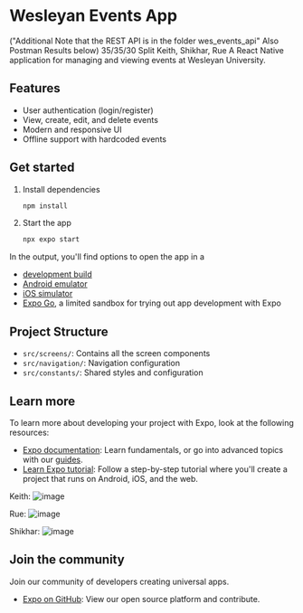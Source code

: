 # Wesleyan Events App
 ("Additional Note that the REST API is in the folder wes_events_api" Also Postman Results below) 35/35/30 Split Keith, Shikhar, Rue
A React Native application for managing and viewing events at Wesleyan University.

## Features

- User authentication (login/register)
- View, create, edit, and delete events
- Modern and responsive UI
- Offline support with hardcoded events

## Get started

1. Install dependencies

   ```bash
   npm install
   ```

2. Start the app

   ```bash
   npx expo start
   ```

In the output, you'll find options to open the app in a

- [development build](https://docs.expo.dev/develop/development-builds/introduction/)
- [Android emulator](https://docs.expo.dev/workflow/android-studio-emulator/)
- [iOS simulator](https://docs.expo.dev/workflow/ios-simulator/)
- [Expo Go](https://expo.dev/go), a limited sandbox for trying out app development with Expo

## Project Structure

- `src/screens/`: Contains all the screen components
- `src/navigation/`: Navigation configuration
- `src/constants/`: Shared styles and configuration

## Learn more

To learn more about developing your project with Expo, look at the following resources:

- [Expo documentation](https://docs.expo.dev/): Learn fundamentals, or go into advanced topics with our [guides](https://docs.expo.dev/guides).
- [Learn Expo tutorial](https://docs.expo.dev/tutorial/introduction/): Follow a step-by-step tutorial where you'll create a project that runs on Android, iOS, and the web.


Keith:
![image](https://github.com/user-attachments/assets/332937e6-109b-47bd-8e8e-e1513c693547)

Rue:
![image](https://github.com/user-attachments/assets/2049aba0-dbcb-4d35-be82-29bc725a447b)

Shikhar:
![image](https://github.com/user-attachments/assets/c540967c-c05b-48d8-b00f-6a0540d74ac6)




## Join the community

Join our community of developers creating universal apps.

- [Expo on GitHub](https://github.com/expo/expo): View our open source platform and contribute.
